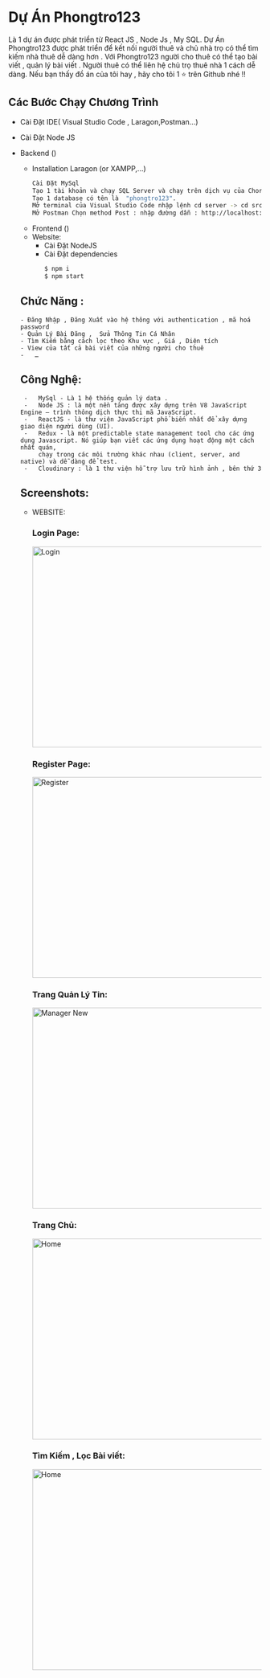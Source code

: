 # Dự Án Phongtro123 
Là 1 dự án được phát triển từ React JS , Node Js , My SQL.
Dự Án Phongtro123 được phát triển để kết nối người thuê và chủ nhà trọ có thể tìm kiếm nhà thuê dễ dàng hơn .  Với Phongtro123 người cho thuê có thể tạo bài viết , quản lý bài viết .
Người thuê có thể liên hệ chủ trọ thuê nhà 1 cách dễ dàng.
Nếu bạn thấy đồ án của tôi hay , hãy cho tôi 1  ⭐ trên Github nhé !!

## Các Bước Chạy Chương Trình
- Cài Đặt IDE( Visual Studio Code , Laragon,Postman...)
- Cài Đặt Node JS
- Backend ()
  - Installation Laragon (or XAMPP,...)
    ```bash
    Cài Đặt MySql
    Tạo 1 tài khoản và chạy SQL Server và chạy trên dịch vụ của Chorme hoặc Windown.
    Tạo 1 database có tên là  "phongtro123".
    Mở terminal của Visual Studio Code nhập lệnh cd server -> cd src -> npx sequelize db:migrate để tạo bảng trong database.
    Mở Postman Chọn method Post : nhập đường dẫn : http://localhost:5000/api/v1/insert -> chọn send để có thể tạo data cho database.
    ```
  - Frontend ()
  - Website:
    - Cài Đặt NodeJS
    - Cài Đặt dependencies
      ```bash
      $ npm i
      $ npm start
      ```
  ## Chức Năng :
      - Đăng Nhập , Đăng Xuất vào hệ thông với authentication , mã hoá password
      - Quản Lý Bài Đăng ,  Sửa Thông Tin Cá Nhân
      - Tìm Kiếm bằng cách lọc theo Khu vực , Giá , Diện tích
      - View của tất cả bài viết của những người cho thuê
      -   …
  
  ## Công Nghệ:

       -   MySql - Là 1 hệ thống quản lý data .
       -   Node JS : là một nền tảng được xây dựng trên V8 JavaScript Engine – trình thông dịch thực thi mã JavaScript.
       -   ReactJS - là thư viện JavaScript phổ biến nhất để xây dựng giao diện người dùng (UI).
       -   Redux - là một predictable state management tool cho các ứng dụng Javascript. Nó giúp bạn viết các ứng dụng hoạt động một cách nhất quán,
           chạy trong các môi trường khác nhau (client, server, and native) và dễ dàng để test.
       -   Cloudinary : là 1 thư viện hỗ trợ lưu trữ hình ảnh , bên thứ 3
  ## Screenshots:
  - WEBSITE:
    <h3>Login Page:</h3>
    <img src="https://github.com/user-attachments/assets/61b92561-de83-4a43-80f9-adf09af0e457" width="700px" height="400px" alt="Login">

    <h3>Register Page:</h3>
    <img src="https://github.com/user-attachments/assets/2e6cf873-cc87-4fa7-a26f-46a69b0db021" width="700px" height="400px" alt="Register">

     <h3>Trang Quản Lý Tin:</h3>
    <img src="https://github.com/user-attachments/assets/eca3ed49-f81d-4c5c-86ad-960fb4ce87bb" width="700px" height="400px" alt="Manager New">

     <h3>Trang Chủ:</h3>
    <img src="https://github.com/user-attachments/assets/758c655b-4e2c-4b4c-be1e-735c39c028ab" width="700px" height="400px" alt="Home">

    
    <h3>Tìm Kiếm , Lọc Bài viết:</h3>
    <img src="https://github.com/user-attachments/assets/142f2a16-f710-4eb1-843a-42f03edeeafa" width="700px" height="400px" alt="Home">
